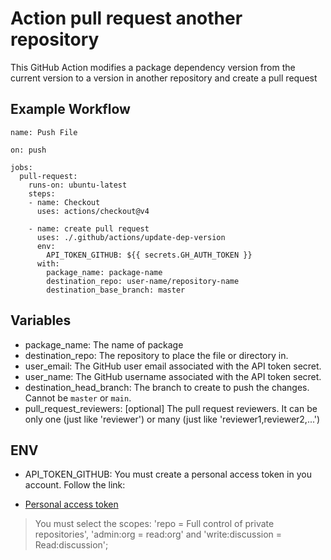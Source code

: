 # Action pull request another repository 
This GitHub Action modifies a package dependency version from the current version to a version in another repository and create a pull request

## Example Workflow
    name: Push File

    on: push

    jobs:
      pull-request:
        runs-on: ubuntu-latest
        steps:
        - name: Checkout
          uses: actions/checkout@v4

        - name: create pull request
          uses: ./.github/actions/update-dep-version
          env:
            API_TOKEN_GITHUB: ${{ secrets.GH_AUTH_TOKEN }}
          with:
            package_name: package-name
            destination_repo: user-name/repository-name
            destination_base_branch: master

## Variables
* package_name: The name of package
* destination_repo: The repository to place the file or directory in.
* user_email: The GitHub user email associated with the API token secret.
* user_name: The GitHub username associated with the API token secret.
* destination_head_branch: The branch to create to push the changes. Cannot be `master` or `main`.
* pull_request_reviewers: [optional] The pull request reviewers. It can be only one (just like 'reviewer') or many (just like 'reviewer1,reviewer2,...')

## ENV
* API_TOKEN_GITHUB: You must create a personal access token in you account. Follow the link:
- [Personal access token](https://docs.github.com/en/free-pro-team@latest/github/authenticating-to-github/creating-a-personal-access-token)

> You must select the scopes: 'repo = Full control of private repositories', 'admin:org = read:org' and 'write:discussion = Read:discussion'; 
